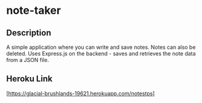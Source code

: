 # note-taker

## Description
A simple application where you can write and save notes. Notes can also be deleted. Uses Express.js on the backend - saves and retrieves the note data from a JSON file. 

## Heroku Link
[https://glacial-brushlands-19621.herokuapp.com/notestps]

